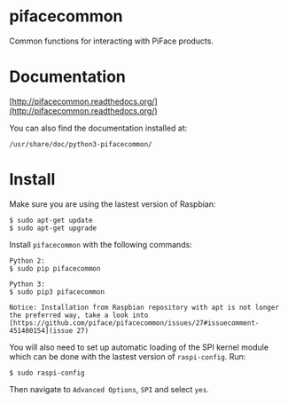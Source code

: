 pifacecommon
============

Common functions for interacting with PiFace products.


Documentation
=============

[http://pifacecommon.readthedocs.org/](http://pifacecommon.readthedocs.org/)

You can also find the documentation installed at:

    /usr/share/doc/python3-pifacecommon/

Install
=======

Make sure you are using the lastest version of Raspbian:

    $ sudo apt-get update
    $ sudo apt-get upgrade

Install `pifacecommon` with the following commands:

    Python 2:
    $ sudo pip pifacecommon

    Python 3:
    $ sudo pip3 pifacecommon

    Notice: Installation from Raspbian repository with apt is not longer the preferred way, take a look into [https://github.com/piface/pifacecommon/issues/27#issuecomment-451400154](issue 27)
    

You will also need to set up automatic loading of the SPI kernel module which
can be done with the lastest version of `raspi-config`. Run:

    $ sudo raspi-config

Then navigate to `Advanced Options`, `SPI` and select `yes`.
